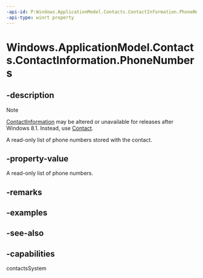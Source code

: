```yaml
---
-api-id: P:Windows.ApplicationModel.Contacts.ContactInformation.PhoneNumbers
-api-type: winrt property
---
```


<!-- Property syntax
public Windows.Foundation.Collections.IVectorView<Windows.ApplicationModel.Contacts.ContactField> PhoneNumbers { get; }
-->

# Windows.ApplicationModel.Contacts.ContactInformation.PhoneNumbers

## -description
> [!NOTE]
> [ContactInformation](contactinformation.md) may be altered or unavailable for releases after Windows 8.1. Instead, use [Contact](contact.md).

A read-only list of phone numbers stored with the contact.

## -property-value
A read-only list of phone numbers.

## -remarks

## -examples

## -see-also

## -capabilities
contactsSystem

